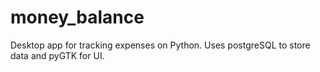 # money_balance
Desktop app for tracking expenses on Python. Uses postgreSQL to store data and pyGTK for UI.
